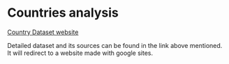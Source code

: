 # Countries analysis
<a href="https://sites.google.com/ds.study.iitm.ac.in/rishavbairagya-22f3000947/activities/activity-2-world-statistics?authuser=0">Country Dataset website</a>

Detailed dataset and its sources can be found in the link above mentioned. It will redirect to a website made with google sites.
